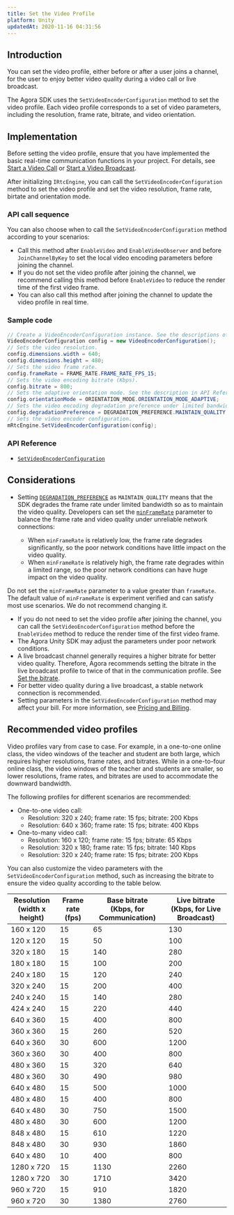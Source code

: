 ```yaml
---
title: Set the Video Profile
platform: Unity
updatedAt: 2020-11-16 04:31:56
---
```

## Introduction

You can set the video profile, either before or after a user joins a channel, for the user to enjoy better video quality during a video call or live broadcast.

The Agora SDK uses the `SetVideoEncoderConfiguration` method to set the video profile. Each video profile corresponds to a set of video parameters, including the resolution, frame rate, bitrate, and video orientation.

## Implementation

Before setting the video profile, ensure that you have implemented the basic real-time communication functions in your project. For details, see [Start a Video Call](start_call_unity) or [Start a Video Broadcast](start_live_unity).

After initializing `IRtcEngine`, you can call the `SetVideoEncoderConfiguration` method to set the video profile and set the video resolution, frame rate, birtate and orientation mode.

### API call sequence

You can also choose when to call the `SetVideoEncoderConfiguration` method according to your scenarios:

- Call this method after `EnableVideo` and `EnableVideoObserver` and before `JoinChannelByKey` to set the local video encoding parameters before joining the channel.
- If you do not set the video profile after joining the channel, we recommend calling this method before `EnableVideo` to reduce the render time of the first video frame.
- You can also call this method after joining the channel to update the video profile in real time.


### Sample code

```C#
// Create a VideoEncoderConfiguration instance. See the descriptions of the parameters in API Reference.
VideoEncoderConfiguration config = new VideoEncoderConfiguration();
// Sets the video resolution.
config.dimensions.width = 640;
config.dimensions.height = 480;
// Sets the video frame rate.
config.frameRate = FRAME_RATE.FRAME_RATE_FPS_15;
// Sets the video encoding bitrate (Kbps).
config.bitrate = 800;
// Sets the adaptive orientation mode. See the description in API Reference.
config.orientationMode = ORIENTATION_MODE.ORIENTATION_MODE_ADAPTIVE;
// Sets the video encoding degradation preference under limited bandwidth. MIANTAIN_QUALITY means to degrade the frame rate to maintain the video quality.
config.degradationPreference = DEGRADATION_PREFERENCE.MAINTAIN_QUALITY;
// Sets the video encoder configuration.
mRtcEngine.SetVideoEncoderConfiguration(config);
```

### API Reference
- [`SetVideoEncoderConfiguration`](./API%20Reference/unity/classagora__gaming__rtc_1_1_i_rtc_engine.html#a7dc9aa63ad1ba10f2451efd02e0f1f73)

## Considerations
- Setting [`DEGRADATION_PREFERENCE`](./API%20Reference/unity/namespaceagora__gaming__rtc.html#a1bda0e6bd3dcd1b0ca3764394800346c) as `MAINTAIN_QUALITY` means that the SDK degrades the frame rate under limited bandwidth so as to maintain the video quality. Developers can set the [`minFrameRate`](./API%20Reference/unity/structagora__gaming__rtc_1_1_video_encoder_configuration.html#a6de8eab8863e9bdf28ee49a080241c66) parameter to balance the frame rate and video quality under unreliable network connections:

	- When  `minFrameRate` is relatively low, the frame rate degrades significantly, so the poor network conditions have little impact on the video quality.
	- When `minFrameRate` is relatively high, the frame rate degrades within a limited range, so the poor network conditions can have huge impact on the video quality.

 Do not set the `minFrameRate` parameter to a value greater than `frameRate`. The default value of `minFrameRate` is experiment verified and can satisfy most use scenarios. We do not recommend changing it.
- If you do not need to set the video profile after joining the channel, you can call the `SetVideoEncoderConfiguration` method before the `EnableVideo` method to reduce the render time of the first video frame.
- The Agora Unity SDK may adjust the parameters under poor network conditions. 
-  A live broadcast channel generally requires a higher bitrate for better video quality. Therefore, Agora recommends setting the bitrate in the live broadcast profile to twice of that in the communication profile. See [Set the bitrate](./API%20Reference/unity/structagora__gaming__rtc_1_1_video_encoder_configuration.html#ae2fee92452a1914df68ec9a07a7938a5).
- For better video quality during a live broadcast, a stable network connection is recommended.
- Setting parameters in the `SetVideoEncoderConfiguration` method may affect your bill. For more information, see [Pricing and Billing](https://docs.agora.io/en/faq/video_billing).


## Recommended video profiles

Video profiles vary from case to case. For example, in a one-to-one online class, the video windows of the teacher and student are both large, which requires higher resolutions, frame rates, and bitrates. While in a one-to-four online class, the video windows of the teacher and students are smaller, so lower resolutions, frame rates, and bitrates are used to accommodate the downward bandwidth.

The following profiles for different scenarios are recommended:

- One-to-one video call: 
  - Resolution: 320 x 240; frame rate: 15 fps; bitrate: 200 Kbps
  - Resolution: 640 x 360; frame rate: 15 fps; bitrate: 400 Kbps
- One-to-many video call: 
  - Resolution: 160 x 120; frame rate: 15 fps; bitrate: 65 Kbps
  - Resolution: 320 x 180; frame rate: 15 fps; bitrate: 140 Kbps
  - Resolution: 320 x 240; frame rate: 15 fps; bitrate: 200 Kbps 

You can also customize the video parameters with the `SetVideoEncoderConfiguration` method, such as increasing the bitrate to ensure the video quality according to the table below.

| Resolution<br>(width x height) | Frame rate<br>(fps) | Base bitrate<br>(Kbps, for Communication) | Live bitrate<br>(Kbps, for Live Broadcast) |
| ------------------------------ | ------------------- | ----------------------------------------- | ------------------------------------------ |
| 160 x 120                      | 15                  | 65                                        | 130                                        |
| 120 x 120                      | 15                  | 50                                        | 100                                        |
| 320 x 180                      | 15                  | 140                                       | 280                                        |
| 180 x 180                      | 15                  | 100                                       | 200                                        |
| 240 x 180                      | 15                  | 120                                       | 240                                        |
| 320 x 240                      | 15                  | 200                                       | 400                                        |
| 240 x 240                      | 15                  | 140                                       | 280                                        |
| 424 x 240                      | 15                  | 220                                       | 440                                        |
| 640 x 360                      | 15                  | 400                                       | 800                                        |
| 360 x 360                      | 15                  | 260                                       | 520                                        |
| 640 x 360                      | 30                  | 600                                       | 1200                                       |
| 360 x 360                      | 30                  | 400                                       | 800                                        |
| 480 x 360                      | 15                  | 320                                       | 640                                        |
| 480 x 360                      | 30                  | 490                                       | 980                                        |
| 640 x 480                      | 15                  | 500                                       | 1000                                       |
| 480 x 480                      | 15                  | 400                                       | 800                                        |
| 640 x 480                      | 30                  | 750                                       | 1500                                       |
| 480 x 480                      | 30                  | 600                                       | 1200                                       |
| 848 x 480                      | 15                  | 610                                       | 1220                                       |
| 848 x 480                      | 30                  | 930                                       | 1860                                       |
| 640 x 480                      | 10                  | 400                                       | 800                                        |
| 1280 x 720                     | 15                  | 1130                                      | 2260                                       |
| 1280 x 720                     | 30                  | 1710                                      | 3420                                       |
| 960 x 720                      | 15                  | 910                                       | 1820                                       |
| 960 x 720                      | 30                  | 1380                                      | 2760                                       |


